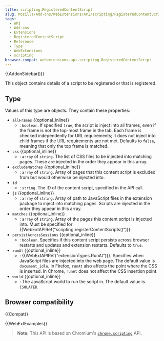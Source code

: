 ```yaml
---
title: scripting.RegisteredContentScript
slug: Mozilla/Add-ons/WebExtensions/API/scripting/RegisteredContentScript
tags:
  - API
  - Add-ons
  - Extensions
  - RegisteredContentScript
  - Reference
  - Type
  - WebExtensions
  - scripting
browser-compat: webextensions.api.scripting.RegisteredContentScript
---
```


{{AddonSidebar()}}

This object contains details of a script to be registered or that is registered.

## Type

Values of this type are objects. They contain these properties:

- `allFrames` {{optional_inline}}
  - : `boolean`. If specified `true`, the script is inject into all frames, even if the frame is not the top-most frame in the tab. Each frame is checked independently for URL requirements; it does not inject into child frames if the URL requirements are not met. Defaults to `false`, meaning that only the top frame is matched.
- `css` {{optional_inline}}
  - : `array` of `string`. The list of CSS files to be injected into matching pages. These are injected in the order they appear in this array.
- `excludeMatches` {{optional_inline}}
  - : `array` of `string`. Array of pages that this content script is excluded from but would otherwise be injected into.
- `id`
  - : `string`. The ID of the content script, specified in the API call.
- `js` {{optional_inline}}
  - : `array` of `string`. Array of path to JavaScript files in the extension package to inject into matching pages. Scripts are injected in the order they appear in this array.
- `matches` {{optional_inline}}
  - : `array` of `string`. Array of the pages this content script is injected into. Must be specified for {{WebExtAPIRef("scripting.registerContentScripts()")}}.
- `persistAcrossSessions` {{optional_inline}}
  - : `boolean`. Specifies if this content script persists across browser restarts and updates and extension restarts. Defaults to `true`.
- `runAt` {{optional_inline}}
  - : {{WebExtAPIRef("extensionTypes.RunAt")}}. Specifies when JavaScript files are injected into the web page. The default value is `document_idle`. In Firefox, `runAt` also affects the point where the CSS is inserted. In Chrome, `runAt` does not affect the CSS insertion point.
- `world` {{optional_inline}}
  - : The JavaScript world to run the script in. The default value is `ISOLATED`.

## Browser compatibility

{{Compat}}

{{WebExtExamples}}

> **Note:** This API is based on Chromium's [`chrome.scripting`](https://developer.chrome.com/docs/extensions/reference/scripting/#type-RegisteredContentScript) API.
